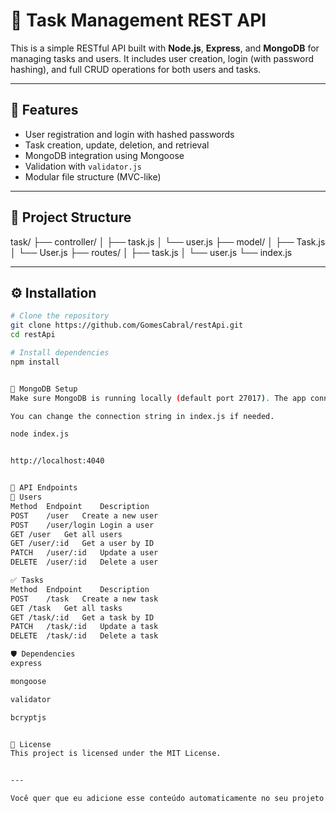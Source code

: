 # 🧩 Task Management REST API

This is a simple RESTful API built with **Node.js**, **Express**, and **MongoDB** for managing tasks and users. It includes user creation, login (with password hashing), and full CRUD operations for both users and tasks.

---

## 🚀 Features

- User registration and login with hashed passwords
- Task creation, update, deletion, and retrieval
- MongoDB integration using Mongoose
- Validation with `validator.js`
- Modular file structure (MVC-like)

---

## 📁 Project Structure

task/
├── controller/
│ ├── task.js
│ └── user.js
├── model/
│ ├── Task.js
│ └── User.js
├── routes/
│ ├── task.js
│ └── user.js
└── index.js



---

## ⚙️ Installation

```bash
# Clone the repository
git clone https://github.com/GomesCabral/restApi.git
cd restApi

# Install dependencies
npm install


💾 MongoDB Setup
Make sure MongoDB is running locally (default port 27017). The app connects to the database task.

You can change the connection string in index.js if needed.

node index.js


http://localhost:4040


📌 API Endpoints
🔐 Users
Method	Endpoint	Description
POST	/user	Create a new user
POST	/user/login	Login a user
GET	/user	Get all users
GET	/user/:id	Get a user by ID
PATCH	/user/:id	Update a user
DELETE	/user/:id	Delete a user

✅ Tasks
Method	Endpoint	Description
POST	/task	Create a new task
GET	/task	Get all tasks
GET	/task/:id	Get a task by ID
PATCH	/task/:id	Update a task
DELETE	/task/:id	Delete a task

🛡️ Dependencies
express

mongoose

validator

bcryptjs


📜 License
This project is licensed under the MIT License.


---

Você quer que eu adicione esse conteúdo automaticamente no seu projeto local ou suba para o GitHub por você (com instruções)?
